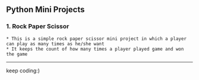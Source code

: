 ## Python Mini Projects
### 1. Rock Paper Scissor
    * This is a simple rock paper scissor mini project in which a player can play as many times as he/she want
    * It keeps the count of how many times a player played game and won the game
---

keep coding:)